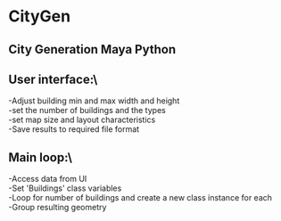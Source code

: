 # CityGen

## City Generation Maya Python

## User interface:\

-Adjust building min and max width and height\
-set the number of buildings and the types\
-set map size and layout characteristics\
-Save results to required file format

## Main loop:\

-Access data from UI\
-Set 'Buildings' class variables\
-Loop for number of buildings and create a new class instance for each\
-Group resulting geometry
